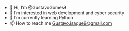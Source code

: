 - 👋 Hi, I’m @GustavoGomes9
- 👀 I’m interested in web development and cyber security
- 🌱 I’m currently learning Python
- 📫 How to reach me Gustavo.isaque9@gmail.com


